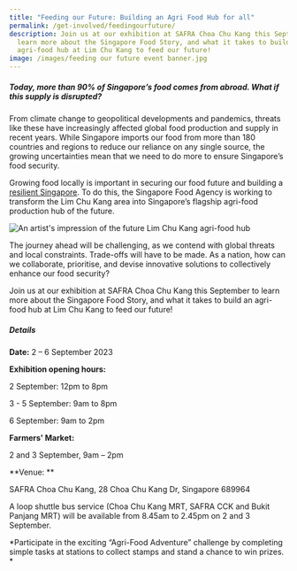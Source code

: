 ```yaml
---
title: "Feeding our Future: Building an Agri Food Hub for all"
permalink: /get-involved/feedingourfuture/
description: Join us at our exhibition at SAFRA Choa Chu Kang this September to
  learn more about the Singapore Food Story, and what it takes to build an
  agri-food hub at Lim Chu Kang to feed our future!
image: /images/feeding our future event banner.jpg
---
```

##### Today, more than 90% of Singapore’s food comes from abroad. What if this supply is disrupted? 

From climate change to geopolitical developments and pandemics, threats like these have increasingly affected global food production and supply in recent years. While Singapore imports our food from more than 180 countries and regions to reduce our reliance on any single source, the growing uncertainties mean that we need to do more to ensure Singapore’s food security. 

Growing food locally is important in securing our food future and building a [resilient Singapore](https://www.greenplan.gov.sg/). To do this, the Singapore Food Agency is working to transform the Lim Chu Kang area into Singapore’s flagship agri-food production hub of the future.

![An artist's impression of the future Lim Chu Kang agri-food hub]()

The journey ahead will be challenging, as we contend with global threats and local constraints. Trade-offs will have to be made. As a nation, how can we collaborate, prioritise, and devise innovative solutions to collectively enhance our food security? 

Join us at our exhibition at SAFRA Choa Chu Kang this September to learn more about the Singapore Food Story, and what it takes to build an agri-food hub at Lim Chu Kang to feed our future! 

##### Details
**Date:** 2 – 6 September 2023

**Exhibition opening hours:**

2 September: 12pm to 8pm

3 - 5 September: 9am to 8pm

6 September: 9am to 2pm  

**Farmers' Market:** 

2 and 3 September, 9am – 2pm

**Venue: **

SAFRA Choa Chu Kang, 28 Choa Chu Kang Dr, Singapore 689964

A loop shuttle bus service (Choa Chu Kang MRT, SAFRA CCK and Bukit Panjang MRT) will be available from 8.45am to 2.45pm on 2 and 3 September.

*Participate in the exciting “Agri-Food Adventure” challenge by completing simple tasks at stations to collect stamps and stand a chance to win prizes. *

